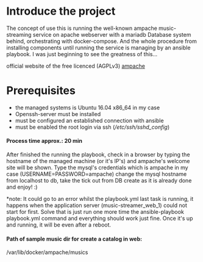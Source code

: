 <h1>Introduce the project</h1>

The concept of use this is running the well-known ampache music-streaming service on apache webserver with a mariadb
Database system behind, orchestrating with docker-compose. And the whole procedure from installing components until 
running the service is managing by an ansible playbook. I was just beginning to see the greatness of this...

official website of the free licenced (AGPLv3) [ampache](http://ampache.org/)

<h1>Prerequisites</h1>

- the managed systems is Ubuntu 16.04 x86_64 in my case
- Openssh-server must be installed
- must be configured an established connection with ansible
- must be enabled the root login via ssh (*/etc/ssh/sshd_config*)

<h4>Process time approx.: 20 min</h4>

After finished the running the playbook, check in a browser by typing the hostname of the managed machine (or it's IP's)
and ampache's welcome site will be shown.
Type the mysql's credentials which is ampache in my case (USERNAME=PASSWORD=ampache) change the mysql hostname
from localhost to db, take the tick out from DB create as it is already done and enjoy! :)

*note: It could go to an error whilst the playbook.yml last task is running, it happens when the application
server (music-streamer_web_1) could not start for first. Solve that is just run one more time the ansible-playbook playbook.yml command and everything should work just fine.
Once it's up and running, it will be even after a reboot.

<h4>Path of sample music dir for create a catalog in web:</h4>

/var/lib/docker/ampache/musics


